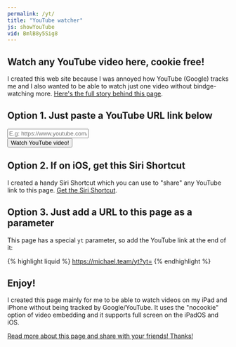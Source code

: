 ```yaml
---
permalink: /yt/
title: "YouTube watcher"
js: showYouTube
vid: BmlB8y5Sig8
---
```


<div id="embed" class="embed-container"></div>

## Watch any YouTube video here, cookie free!

I created this web site because I was annoyed how YouTube (Google) tracks me and I also wanted to be able to watch just one video without bindge-watching more. [Here's the full story behind this page][blog].

## Option 1. Just paste a YouTube URL link below

<form name="link" onsubmit="showYouTube(true); return false;">
<div><input name="yt" type="text" value="" placeholder="E.g: https://www.youtube.com/watch?v=BmlB8y5Sig8"></div>
<div><button>Watch YouTube video!</button></div>
</form>

## Option 2. If on iOS, get this Siri Shortcut

I created a handy Siri Shortcut which you can use to "share" any YouTube link to this page. [Get the Siri Shortcut][shortcut].

## Option 3. Just add a URL to this page as a parameter

This page has a special `yt` parameter, so add the YouTube link at the end of it:

{% highlight liquid %}
https://michael.team/yt?yt=
{% endhighlight %}

## Enjoy!

I created this page mainly for me to be able to watch videos on my iPad and iPhone without being tracked by Google/YouTube. It uses the "nocookie" option of video embedding and it supports full screen on the iPadOS and iOS.

[Read more about this page and share with your friends! Thanks!][blog]

[blog]: https://michael.team
[shortcut]: https://